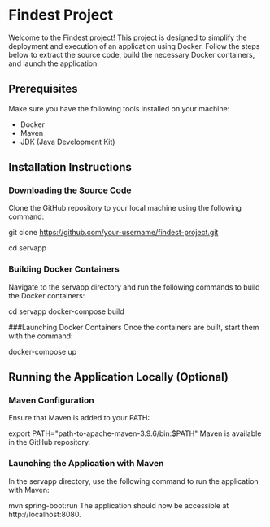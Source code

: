 # Findest Project

Welcome to the Findest project! This project is designed to simplify the deployment and execution of an application using Docker. Follow the steps below to extract the source code, build the necessary Docker containers, and launch the application.

## Prerequisites

Make sure you have the following tools installed on your machine:

- Docker
- Maven
- JDK (Java Development Kit)

## Installation Instructions

### Downloading the Source Code

Clone the GitHub repository to your local machine using the following command:

git clone https://github.com/your-username/findest-project.git

cd servapp

### Building Docker Containers
Navigate to the servapp directory and run the following commands to build the Docker containers:

cd servapp
docker-compose build

###Launching Docker Containers
Once the containers are built, start them with the command:

docker-compose up


## Running the Application Locally (Optional)
### Maven Configuration
Ensure that Maven is added to your PATH:

export PATH="path-to-apache-maven-3.9.6/bin:$PATH"
Maven is available in the GitHub repository.

### Launching the Application with Maven
In the servapp directory, use the following command to run the application with Maven:

mvn spring-boot:run
The application should now be accessible at http://localhost:8080.
